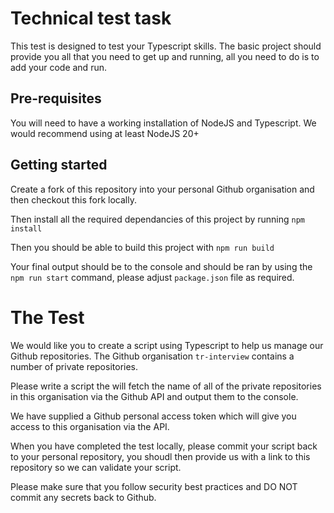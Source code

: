 # Technical test task

This test is designed to test your Typescript skills. The basic project should provide you all that you need to get up and running, all you need to do is to add your code and run. 

## Pre-requisites
You will need to have a working installation of NodeJS and Typescript. We would recommend using at least NodeJS 20+

## Getting started
Create a fork of this repository into your personal Github organisation and then checkout this fork locally.

Then install all the required dependancies of this project by running 
```npm install```

Then you should be able to build this project with 
```npm run build```

Your final output should be to the console and should be ran by using the 
```npm run start``` 
command, please adjust `package.json` file as required.


# The Test
We would like you to create a script using Typescript to help us manage our Github repositories. The Github organisation `tr-interview` contains a number of private repositories. 

Please write a script the will fetch the name of all of the private repositories in this organisation via the Github API and output them to the console. 

We have supplied a Github personal access token which will give you access to this organisation via the API. 

When you have completed the test locally, please commit your script back to your personal repository, you shoudl then provide us with a link to this repository so we can validate your script. 

Please make sure that you follow security best practices and DO NOT commit any secrets back to Github. 
